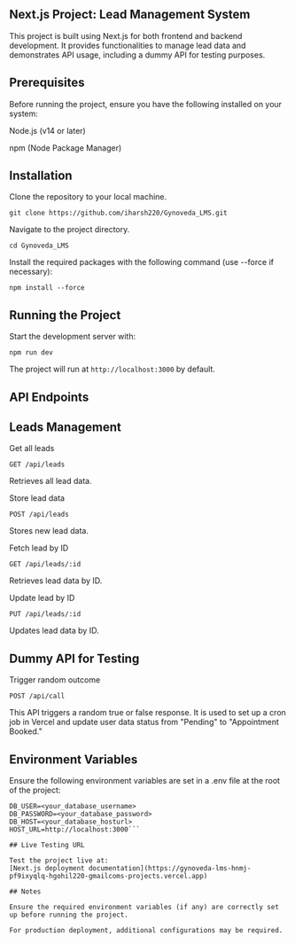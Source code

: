 
## Next.js Project: Lead Management System

This project is built using Next.js for both frontend and backend development. It provides functionalities to manage lead data and demonstrates API usage, including a dummy API for testing purposes.

## Prerequisites

Before running the project, ensure you have the following installed on your system:

Node.js (v14 or later)

npm (Node Package Manager)

## Installation

Clone the repository to your local machine.

```git clone https://github.com/iharsh220/Gynoveda_LMS.git```

Navigate to the project directory.

```cd Gynoveda_LMS```

Install the required packages with the following command (use --force if necessary):

```npm install --force```

## Running the Project

Start the development server with:

```npm run dev```

The project will run at `http://localhost:3000` by default.

## API Endpoints

## Leads Management

Get all leads

```GET /api/leads```

Retrieves all lead data.

Store lead data

```POST /api/leads```

Stores new lead data.

Fetch lead by ID

```GET /api/leads/:id```

Retrieves lead data by ID.

Update lead by ID

```PUT /api/leads/:id```

Updates lead data by ID.

## Dummy API for Testing

Trigger random outcome

```POST /api/call```

This API triggers a random true or false response. It is used to set up a cron job in Vercel and update user data status from "Pending" to "Appointment Booked."

## Environment Variables

Ensure the following environment variables are set in a .env file at the root of the project:

```DB_NAME=<your_database_name>
DB_USER=<your_database_username>
DB_PASSWORD=<your_database_password>
DB_HOST=<your_database_hosturl>
HOST_URL=http://localhost:3000```

## Live Testing URL

Test the project live at:
[Next.js deployment documentation](https://gynoveda-lms-hnmj-pf9ixyqlq-hgohil220-gmailcoms-projects.vercel.app)

## Notes

Ensure the required environment variables (if any) are correctly set up before running the project.

For production deployment, additional configurations may be required.

